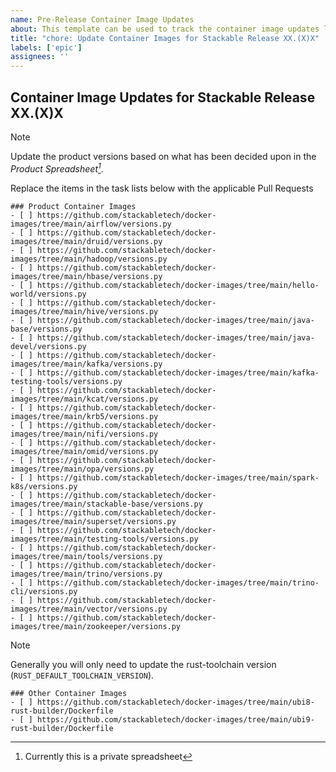 ```yaml
---
name: Pre-Release Container Image Updates
about: This template can be used to track the container image updates leading up to the next Stackable release
title: "chore: Update Container Images for Stackable Release XX.(X)X"
labels: ['epic']
assignees: ''
---
```


<!--
    DO NOT REMOVE THIS COMMENT. It is intended for people who might copy/paste from the previous release issue.
    This was created by an issue template: https://github.com/stackabletech/issues/issues/new/choose.
-->

## Container Image Updates for Stackable Release XX.(X)X

> [!NOTE]
> Update the product versions based on what has been decided upon in the _Product Spreadsheet[^1]_.

[^1]: Currently this is a private spreadsheet

Replace the items in the task lists below with the applicable Pull Requests

<!--
    Find any other image directories not covered by the list above:

    find . -name "versions.py" \
    | cut -d/ -f2 \
    | sort \
    | xargs -I {} echo "- [ ] https://github.com/stackabletech/docker-images/tree/main/{}/versions.py"
-->

```[tasklist]
### Product Container Images
- [ ] https://github.com/stackabletech/docker-images/tree/main/airflow/versions.py
- [ ] https://github.com/stackabletech/docker-images/tree/main/druid/versions.py
- [ ] https://github.com/stackabletech/docker-images/tree/main/hadoop/versions.py
- [ ] https://github.com/stackabletech/docker-images/tree/main/hbase/versions.py
- [ ] https://github.com/stackabletech/docker-images/tree/main/hello-world/versions.py
- [ ] https://github.com/stackabletech/docker-images/tree/main/hive/versions.py
- [ ] https://github.com/stackabletech/docker-images/tree/main/java-base/versions.py
- [ ] https://github.com/stackabletech/docker-images/tree/main/java-devel/versions.py
- [ ] https://github.com/stackabletech/docker-images/tree/main/kafka/versions.py
- [ ] https://github.com/stackabletech/docker-images/tree/main/kafka-testing-tools/versions.py
- [ ] https://github.com/stackabletech/docker-images/tree/main/kcat/versions.py
- [ ] https://github.com/stackabletech/docker-images/tree/main/krb5/versions.py
- [ ] https://github.com/stackabletech/docker-images/tree/main/nifi/versions.py
- [ ] https://github.com/stackabletech/docker-images/tree/main/omid/versions.py
- [ ] https://github.com/stackabletech/docker-images/tree/main/opa/versions.py
- [ ] https://github.com/stackabletech/docker-images/tree/main/spark-k8s/versions.py
- [ ] https://github.com/stackabletech/docker-images/tree/main/stackable-base/versions.py
- [ ] https://github.com/stackabletech/docker-images/tree/main/superset/versions.py
- [ ] https://github.com/stackabletech/docker-images/tree/main/testing-tools/versions.py
- [ ] https://github.com/stackabletech/docker-images/tree/main/tools/versions.py
- [ ] https://github.com/stackabletech/docker-images/tree/main/trino/versions.py
- [ ] https://github.com/stackabletech/docker-images/tree/main/trino-cli/versions.py
- [ ] https://github.com/stackabletech/docker-images/tree/main/vector/versions.py
- [ ] https://github.com/stackabletech/docker-images/tree/main/zookeeper/versions.py
```

> [!NOTE]
> Generally you will only need to update the rust-toolchain version (`RUST_DEFAULT_TOOLCHAIN_VERSION`).

<!--
    Find any other image directories not covered by the list above

    comm -3 \
    <(find . -name "Dockerfile" | cut -d/ -f2 | sort) \
    <(find . -name "versions.py" | cut -d/ -f2 | sort) \
    | xargs -I {} echo "- [ ] https://github.com/stackabletech/docker-images/tree/main/{}/Dockerfile"
-->

```[tasklist]
### Other Container Images
- [ ] https://github.com/stackabletech/docker-images/tree/main/ubi8-rust-builder/Dockerfile
- [ ] https://github.com/stackabletech/docker-images/tree/main/ubi9-rust-builder/Dockerfile
```

